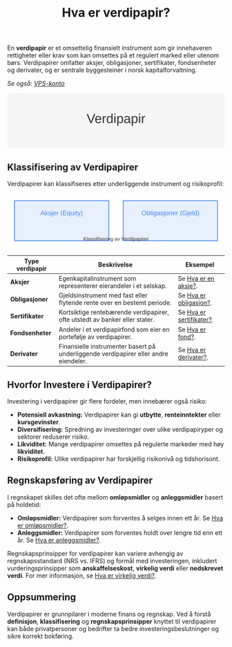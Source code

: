 ﻿---
title: "Hva er verdipapir?"
seoTitle: "Hva er verdipapir?"
meta_description: 'En **verdipapir** er et omsettelig finansielt instrument som gir innehaveren rettigheter eller krav som kan omsettes på et regulert marked eller utenom børs. ...'
slug: hva-er-verdipapir
type: blog
layout: pages/single
---

En **verdipapir** er et omsettelig finansielt instrument som gir innehaveren rettigheter eller krav som kan omsettes på et regulert marked eller utenom børs. Verdipapirer omfatter aksjer, obligasjoner, sertifikater, fondsenheter og derivater, og er sentrale byggesteiner i norsk kapitalforvaltning.

*Se også: [VPS-konto](/blogs/regnskap/vps-konto "VPS-konto - Oppbevaring av aksjer og verdipapirer i VPS")*

![Verdipapir](hva-er-verdipapir-image.svg)

## Klassifisering av Verdipapirer

Verdipapirer kan klassifiseres etter underliggende instrument og risikoprofil:

![Klassifisering av verdipapirer](verdipapir-klassifisering.svg)

| **Type verdipapir**   | **Beskrivelse**                                                     | **Eksempel**                                                         |
|-----------------------|---------------------------------------------------------------------|----------------------------------------------------------------------|
| **Aksjer**            | Egenkapitalinstrument som representerer eierandeler i et selskap.   | Se [Hva er en aksje?](/blogs/regnskap/hva-er-en-aksje "Hva er en Aksje? En komplett guide").            |
| **Obligasjoner**      | Gjeldsinstrument med fast eller flytende rente over en bestemt periode. | Se [Hva er obligasjon?](/blogs/regnskap/hva-er-obligasjon "Hva er Obligasjon? En komplett guide").       |
| **Sertifikater**      | Kortsiktige rentebærende verdipapirer, ofte utstedt av banker eller stater. | Se [Hva er sertifikater?](/blogs/kontoplan/1860-andre-sertifikater "Konto 1860 - Andre sertifikater").     |
| **Fondsenheter**      | Andeler i et verdipapirfond som eier en portefølje av verdipapirer. | Se [Hva er fond?](/blogs/regnskap/hva-er-fond "Hva er Fond? En komplett guide").                         |
| **Derivater**         | Finansielle instrumenter basert på underliggende verdipapirer eller andre eiendeler. | Se [Hva er derivater?](/blogs/regnskap/derivater "Derivater - En guide til opsjoner og futures").          |

## Hvorfor Investere i Verdipapirer?

Investering i verdipapirer gir flere fordeler, men innebærer også risiko:

* **Potensiell avkastning:** Verdipapirer kan gi **utbytte**, **renteinntekter** eller **kursgevinster**.
* **Diversifisering:** Spredning av investeringer over ulike verdipapiryper og sektorer reduserer risiko.
* **Likviditet:** Mange verdipapirer omsettes på regulerte markeder med høy **likviditet**.
* **Risikoprofil:** Ulike verdipapirer har forskjellig risikonivå og tidshorisont.

## Regnskapsføring av Verdipapirer

I regnskapet skilles det ofte mellom **omløpsmidler** og **anleggsmidler** basert på holdetid:

* **Omløpsmidler:** Verdipapirer som forventes å selges innen ett år. Se [Hva er omløpsmidler?](/blogs/regnskap/hva-er-omlopsmiddel "Hva er Omløpsmidler? Komplett Guide til Kortsiktige Eiendeler i Regnskap").
* **Anleggsmidler:** Verdipapirer som forventes holdt over lengre tid enn ett år. Se [Hva er anleggsmidler?](/blogs/regnskap/hva-er-anleggsmidler "Hva er Anleggsmidler? En komplett guide til faste eiendeler").

Regnskapsprinsipper for verdipapirer kan variere avhengig av regnskapsstandard (NRS vs. IFRS) og formål med investeringen, inkludert vurderingsprinsipper som **anskaffelseskost**, **virkelig verdi** eller **nedskrevet verdi**. For mer informasjon, se [Hva er virkelig verdi?](/blogs/regnskap/hva-er-virkelig-verdi "Hva er Virkelig Verdi? Verdsettelse og Regnskapsføring").

## Oppsummering

Verdipapirer er grunnpilarer i moderne finans og regnskap. Ved å forstå **definisjon**, **klassifisering** og **regnskapsprinsipper** knyttet til verdipapirer kan både privatpersoner og bedrifter ta bedre investeringsbeslutninger og sikre korrekt bokføring.










